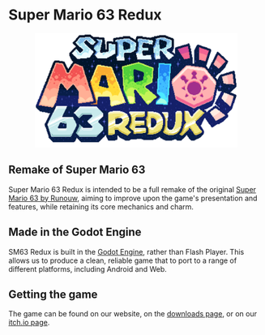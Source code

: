 # Super Mario 63 Redux
<p align="center">
  <a href="https://sm63redux.com">
	<img src="meta/logo.png" width="400" alt="Super Mario 63 Redux logo">
  </a>
</p>

## Remake of Super Mario 63
Super Mario 63 Redux is intended to be a full remake of the original [Super Mario 63 by Runouw](http://runouw.com/games/sm63/), aiming to improve upon the game's presentation and features, while retaining its core mechanics and charm.

## Made in the Godot Engine
SM63 Redux is built in the [Godot Engine](https://godotengine.org/), rather than Flash Player. This allows us to produce a clean, reliable game that to port to a range of different platforms, including Android and Web.

## Getting the game
The game can be found on our website, on the [downloads page](https://sm63redux.com/game), or on our [itch.io page](https://creyon.itch.io/sm63redux).
